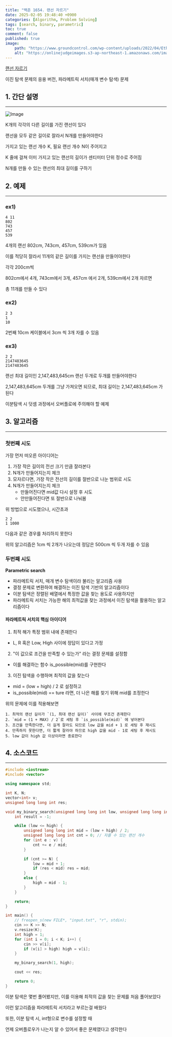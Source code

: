 ```yaml
---
title: "백준 1654. 랜선 자르기"
date: 2025-02-05 19:48:40 +0900
categories: [Algorithm, Problem Solving]  
tags: [search, binary, parametric]    
toc: true
comment: false
published: true
image:
    path: "https://www.groundcontrol.com/wp-content/uploads/2022/04/Ethernet_Cable9.jpg"
    alt: "https://onlinejudgeimages.s3-ap-northeast-1.amazonaws.com/images/boj-og.png"
---
```


[랜선 자르기](https://www.acmicpc.net/problem/1654)

이진 탐색 문제의 응용 버전, 파라메트릭 서치(매개 변수 탐색) 문제

## 1. 간단 설명
---

![Image](https://github.com/user-attachments/assets/8ba11a98-1c67-4980-ad29-14160b2a1ede)

K개의 각각의 다른 길이를 가진 랜선이 있다

랜선을 모두 같은 길이로 잘라서 N개를 만들어야한다

가지고 있는 랜선 개수 K, 필요 랜선 개수 N이 주어지고

K 줄에 걸쳐 이미 가지고 있는 랜선의 길이가 센티미터 단위 정수로 주어짐

N개를 만들 수 있는 랜선의 최대 길이를 구하기

## 2. 예제
---

### ex1)

```
4 11
802
743
457
539
```

4개의 랜선 802cm, 743cm, 457cm, 539cm가 있음

이를 적당히 잘라서 11개의 같은 길이를 가지는 랜선을 만들어야한다

각각 200cm씩 

802cm에서 4개, 743cm에서 3개, 457cm 에서 2개, 539cm에서 2개 자르면 

총 11개를 만들 수 있다

### ex2)

```
2 3
1 
10 
```
2번째 10cm 케이블에서 3cm 씩 3개 자를 수 있음

### ex3)

```
2 2
2147483645
2147483645
```
랜선 최대 길이인 2,147,483,645cm 랜선 두개로 두개를 만들어야한다

2,147,483,645cm 두개를 그냥 가져오면 되므로, 최대 길이는 2,147,483,645cm 가 된다

이분탐색 시 덧셈 과정에서 오버플로에 주의해야 할 예제

## 3. 알고리즘
---

### 첫번째 시도

가장 먼저 떠오른 아이디어는

1. 가장 작은 길이의 전선 크기 만큼 잘라본다
2. N개가 만들어지는지 체크
3. 모자르다면, 가장 작은 전선의 길이를 절반으로 나눈 범위로 시도
4. N개가 만들어지는지 체크
	- 만들어진다면 mid값 다시 설정 후 시도
	- 안만들어진다면 또 절반으로 나눠봄

위 방법으로 시도했으나, 시간초과

```
2 2
1 1000
```
다음과 같은 경우를 처리하지 못한다

위의 알고리즘은 1cm 씩 2개가 나오는데 정답은 500cm 씩 두개 자를 수 있음

### 두번째 시도

**Parametric search**
- 파라메트릭 서치, 매개 변수 탐색이라 불리는 알고리즘 사용
- 결정 문제로 변환하여 해결하는 이진 탐색 기반의 알고리즘이다
- 이분 탐색은 정렬된 배열에서 특정한 값을 찾는 용도로 사용하지만
- 파라메트릭 서치는 가능한 해의 최적값을 찾는 과정에서 이진 탐색을 활용하는 알고리즘이다

#### 파라메트릭 서치의 핵심 아이디어
1. 최적 해가 특정 범위 내에 존재한다
- L, R 혹은 Low, High 사이에 정답이 있다고 가정

2. "이 값으로 조건을 만족할 수 있는가" 라는 결정 문제를 설정함
- 이를 해결하는 함수 is_possible(mid)를 구현한다

3. 이진 탐색을 수행하며 최적의 값을 찾는다
- mid = (low + high) / 2 로 설정하고
- is_possible(mid) == ture 라면, 더 나은 해를 찾기 위해 mid를 조정한다

위의 문제에 이를 적용해보면

```
1. 최적의 랜선 길이가 `(1, 최대 랜선 길이)` 사이에 무조건 존재한다
2. `mid = (1 + MAX) / 2`로 세팅 후 `is_possible(mid)` 에 넣어본다
3. 조건을 만족한다면, 더 길게 잘라도 되므로 low 값을 mid + 1 로 세팅 후 재시도
4. 만족하지 못한다면, 더 짧게 잘라야 하므로 high 값을 mid - 1로 세팅 후 재시도
5. low 값이 high 값 이상이라면 종료한다
```


## 4. 소스코드
---

```cpp
#include <iostream>
#include <vector>

using namespace std;

int K, N;
vector<int> v;
unsigned long long int res;

void my_binary_search(unsigned long long int low, unsigned long long int high) {
	int result = -1;

	while (low <= high) {
		unsigned long long int mid = (low + high) / 2;
		unsigned long long int cnt = 0; // 자를 수 있는 랜선 개수
		for (int e : v) {
			cnt += e / mid;
		}

		if (cnt >= N) {
			low = mid + 1;
			if (res < mid) res = mid;
		}
		else {
			high = mid - 1;
		}
	}

	return;
}

int main() {
	// freopen_s(new FILE*, "input.txt", "r", stdin);
	cin >> K >> N;
	v.resize(K);
	int high = 1;
	for (int i = 0; i < K; i++) {
		cin >> v[i];
		if (v[i] > high) high = v[i];
	}

	my_binary_search(1, high);

	cout << res;

	return 0;
}
```

이분 탐색은 몇번 풀어봤지만, 이를 이용해 최적의 값을 찾는 문제를 처음 풀어보았다

이런 알고리즘을 파라메트릭 서치라고 부르는걸 배웠다

또한, 이분 탐색 시, int형으로 변수를 설정할 때

언제 오버플로우가 나는지 알 수 있어서 좋은 문제였다고 생각한다